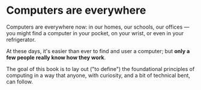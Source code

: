 # Computers are everywhere
Computers are everywhere now: in our homes, our schools, our
offices — you might find a computer in your pocket, on your
wrist, or even in your refrigerator.

At these days, it's easier than ever to find and user a computer; but __only a 
few people really know how they work__.

The goal of this book is to lay out ("to define") the foundational principles of computing
in a way that anyone, with curiosity, and a bit of technical bent, can follow.

